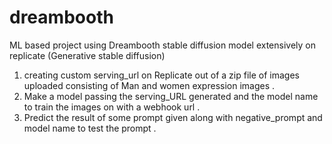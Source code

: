 # dreambooth
ML based project using Dreambooth stable diffusion model extensively on replicate (Generative stable diffusion) 

1. creating custom serving_url on Replicate out of a zip file of images uploaded consisting of Man and women expression images .
2. Make a model passing the serving_URL generated and the model name to train the images on with a webhook url .
3. Predict the result of some prompt given along with negative_prompt and model name to test the prompt . 
